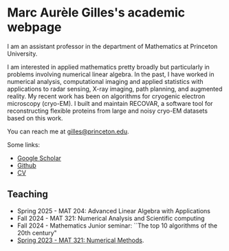 # Marc Aurèle Gilles's academic webpage

I am an assistant professor in the department of Mathematics at Princeton University. 

I am interested in applied mathematics pretty broadly but particularly in problems involving numerical linear algebra. In the past, I have worked in numerical analysis, computational imaging and applied statistics with applications to radar sensing, X-ray imaging, path planning, and augmented reality.
My recent work has been on algorithms for cryogenic electron microscopy (cryo-EM). I built and maintain RECOVAR, a software tool for reconstructing flexible proteins from large and noisy cryo-EM datasets based on this work.

You can reach me at gilles@princeton.edu.

Some links:
* [Google Scholar](https://scholar.google.com/citations?user=yAeZSxQAAAAJ&hl=en)
* [Github](https://github.com/ma-gilles/)
* [CV](ma_gilles_cv.pdf)

## Teaching
* Spring 2025 - MAT 204: Advanced Linear Algebra with Applications
* Fall 2024 - MAT 321: Numerical Analysis and Scientific computing
* Fall 2024 - Mathematics Junior seminar: ``The top 10 algorithms of the 20th century"
* [Spring 2023 - MAT 321: Numerical Methods](mat321/mat321.md).